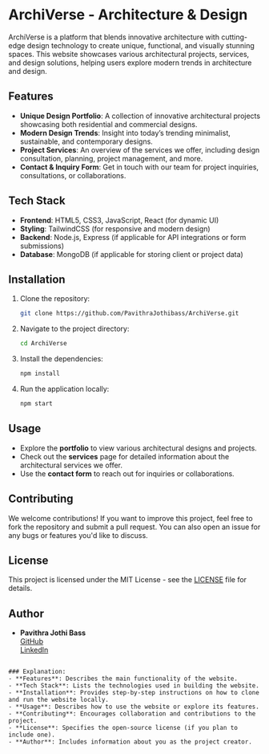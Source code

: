 # ArchiVerse - Architecture & Design

ArchiVerse is a platform that blends innovative architecture with cutting-edge design technology to create unique, functional, and visually stunning spaces. This website showcases various architectural projects, services, and design solutions, helping users explore modern trends in architecture and design.

## Features

- **Unique Design Portfolio**: A collection of innovative architectural projects showcasing both residential and commercial designs.
- **Modern Design Trends**: Insight into today’s trending minimalist, sustainable, and contemporary designs.
- **Project Services**: An overview of the services we offer, including design consultation, planning, project management, and more.
- **Contact & Inquiry Form**: Get in touch with our team for project inquiries, consultations, or collaborations.
  
## Tech Stack

- **Frontend**: HTML5, CSS3, JavaScript, React (for dynamic UI)
- **Styling**: TailwindCSS (for responsive and modern design)
- **Backend**: Node.js, Express (if applicable for API integrations or form submissions)
- **Database**: MongoDB (if applicable for storing client or project data)

## Installation

1. Clone the repository:
   ```bash
   git clone https://github.com/PavithraJothibass/ArchiVerse.git
   ```

2. Navigate to the project directory:
   ```bash
   cd ArchiVerse
   ```

3. Install the dependencies:
   ```bash
   npm install
   ```

4. Run the application locally:
   ```bash
   npm start
   ```

## Usage

- Explore the **portfolio** to view various architectural designs and projects.
- Check out the **services** page for detailed information about the architectural services we offer.
- Use the **contact form** to reach out for inquiries or collaborations.

## Contributing

We welcome contributions! If you want to improve this project, feel free to fork the repository and submit a pull request. You can also open an issue for any bugs or features you'd like to discuss.

## License

This project is licensed under the MIT License - see the [LICENSE](LICENSE) file for details.

## Author

- **Pavithra Jothi Bass**  
  [GitHub](https://github.com/PavithraJothibass)  
  [LinkedIn](https://www.linkedin.com/in/pavithraj21/)
```

### Explanation:
- **Features**: Describes the main functionality of the website.
- **Tech Stack**: Lists the technologies used in building the website.
- **Installation**: Provides step-by-step instructions on how to clone and run the website locally.
- **Usage**: Describes how to use the website or explore its features.
- **Contributing**: Encourages collaboration and contributions to the project.
- **License**: Specifies the open-source license (if you plan to include one).
- **Author**: Includes information about you as the project creator.
